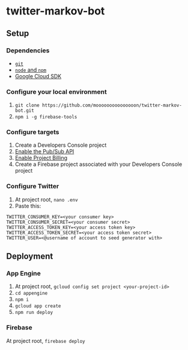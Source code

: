 # twitter-markov-bot

## Setup

### Dependencies
- [`git`](https://git-scm.com/downloads)
- [`node` and `npm`](https://nodejs.org/en/)
- [Google Cloud SDK](http://cloud.google.com/sdk/)

### Configure your local environment
1. `git clone https://github.com/mooooooooooooooon/twitter-markov-bot.git`
2. `npm i -g firebase-tools`

### Configure targets
1. Create a Developers Console project
2. [Enable the Pub/Sub API](https://console.cloud.google.com/flows/enableapi?apiid=pubsub&redirect=https://console.cloud.google.com)
3. [Enable Project Billing](https://support.google.com/cloud/answer/6293499#enable-billing)
4. Create a Firebase project associated with your Developers Console project

### Configure Twitter
1. At project root, `nano .env`
2. Paste this:

  ```
  TWITTER_CONSUMER_KEY=<your consumer key>
  TWITTER_CONSUMER_SECRET=<your consumer secret>
  TWITTER_ACCESS_TOKEN_KEY=<your access token key>
  TWITTER_ACCESS_TOKEN_SECRET=<your access token secret>
  TWITTER_USER=<@username of account to seed generator with>
  ```

## Deployment

### App Engine
1. At project root, `gcloud config set project <your-project-id>`
2. `cd appengine`
3. `npm i`
4. `gcloud app create`
5. `npm run deploy`

### Firebase
At project root, `firebase deploy`

